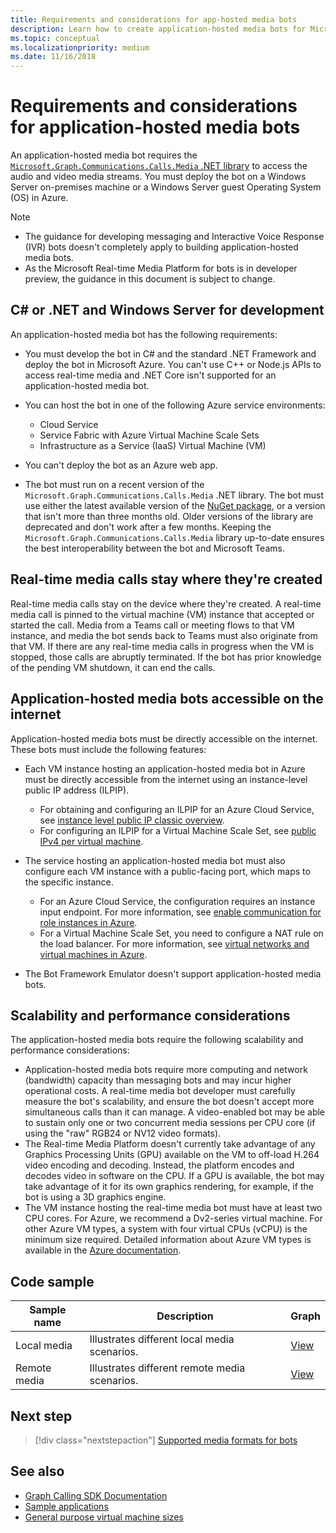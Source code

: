 ```yaml
---
title: Requirements and considerations for app-hosted media bots
description: Learn how to create application-hosted media bots for Microsoft Teams, scalability and performance. See samples for different remote and local media scenarios. 
ms.topic: conceptual
ms.localizationpriority: medium
ms.date: 11/16/2018
---
```


# Requirements and considerations for application-hosted media bots

An application-hosted media bot requires the [`Microsoft.Graph.Communications.Calls.Media` .NET library](https://www.nuget.org/packages/Microsoft.Graph.Communications.Calls.Media/) to access the audio and video media streams. You must deploy the bot on a Windows Server on-premises machine or a Windows Server guest Operating System (OS) in Azure.

> [!NOTE]
>
> * The guidance for developing messaging and Interactive Voice Response (IVR) bots doesn't completely apply to building application-hosted media bots.
> * As the Microsoft Real-time Media Platform for bots is in developer preview, the guidance in this document is subject to change.

## C# or .NET and Windows Server for development

An application-hosted media bot has the following requirements:

* You must develop the bot in C# and the standard .NET Framework and deploy the bot in Microsoft Azure. You can't use C++ or Node.js APIs to access real-time media and .NET Core isn't supported for an application-hosted media bot.

* You can host the bot in one of the following Azure service environments:
  * Cloud Service
  * Service Fabric with Azure Virtual Machine Scale Sets
  * Infrastructure as a Service (IaaS) Virtual Machine (VM)  
  
* You can't deploy the bot as an Azure web app.

* The bot must run on a recent version of the `Microsoft.Graph.Communications.Calls.Media` .NET library. The bot must use either the latest available version of the [NuGet package](https://www.nuget.org/packages/Microsoft.Graph.Communications.Calls.Media/), or a version that isn't more than three months old. Older versions of the library are deprecated and don't work after a few months. Keeping the `Microsoft.Graph.Communications.Calls.Media` library up-to-date ensures the best interoperability between the bot and Microsoft Teams.

## Real-time media calls stay where they're created

Real-time media calls stay on the device where they're created. A real-time media call is pinned to the virtual machine (VM) instance that accepted or started the call. Media from a Teams call or meeting flows to that VM instance, and media the bot sends back to Teams must also originate from that VM. If there are any real-time media calls in progress when the VM is stopped, those calls are abruptly terminated. If the bot has prior knowledge of the pending VM shutdown, it can end the calls.

## Application-hosted media bots accessible on the internet

Application-hosted media bots must be directly accessible on the internet. These bots must include the following features:

* Each VM instance hosting an application-hosted media bot in Azure must be directly accessible from the internet using an instance-level public IP address (ILPIP).
  * For obtaining and configuring an ILPIP for an Azure Cloud Service, see [instance level public IP classic overview](/azure/virtual-network/virtual-networks-instance-level-public-ip).
  * For configuring an ILPIP for a Virtual Machine Scale Set, see [public IPv4 per virtual machine](/azure/virtual-machine-scale-sets/virtual-machine-scale-sets-networking#public-ipv4-per-virtual-machine).

* The service hosting an application-hosted media bot must also configure each VM instance with a public-facing port, which maps to the specific instance.
  * For an Azure Cloud Service, the configuration requires an instance input endpoint. For more information, see [enable communication for role instances in Azure](/azure/cloud-services/cloud-services-enable-communication-role-instances).
  * For a Virtual Machine Scale Set, you need to configure a NAT rule on the load balancer. For more information, see [virtual networks and virtual machines in Azure](/azure/virtual-machines/windows/network-overview).

* The Bot Framework Emulator doesn't support application-hosted media bots.

## Scalability and performance considerations

The application-hosted media bots require the following scalability and performance considerations:

* Application-hosted media bots require more computing and network (bandwidth) capacity than messaging bots and may incur higher operational costs. A real-time media bot developer must carefully measure the bot's scalability, and ensure the bot doesn't accept more simultaneous calls than it can manage. A video-enabled bot may be able to sustain only one or two concurrent media sessions per CPU core (if using the "raw" RGB24 or NV12 video formats).
* The Real-time Media Platform doesn't currently take advantage of any Graphics Processing Units (GPU) available on the VM to off-load H.264 video encoding and decoding. Instead, the platform encodes and decodes video in software on the CPU. If a GPU is available, the bot may take advantage of it for its own graphics rendering, for example, if the bot is using a 3D graphics engine.
* The VM instance hosting the real-time media bot must have at least two CPU cores. For Azure, we recommend a Dv2-series virtual machine. For other Azure VM types, a system with four virtual CPUs (vCPU) is the minimum size required. Detailed information about Azure VM types is available in the [Azure documentation](/azure/virtual-machines/windows/sizes-general).

## Code sample

| **Sample name** | **Description** | **Graph** |
|------------|-------------|-----------|
| Local media | Illustrates different local media scenarios. | [View](https://github.com/microsoftgraph/microsoft-graph-comms-samples/tree/master/Samples/V1.0Samples/LocalMediaSamples) |
| Remote media | Illustrates different remote media scenarios. | [View](https://github.com/microsoftgraph/microsoft-graph-comms-samples/tree/master/Samples/V1.0Samples/RemoteMediaSamples) |

## Next step

> [!div class="nextstepaction"]
> [Supported media formats for bots](../../resources/media-formats.md)

## See also

* [Graph Calling SDK Documentation](https://microsoftgraph.github.io/microsoft-graph-comms-samples/docs/)
* [Sample applications](https://github.com/microsoftgraph/microsoft-graph-comms-samples/tree/master/Samples/V1.0Samples/LocalMediaSamples)
* [General purpose virtual machine sizes](/azure/virtual-machines/windows/sizes-general)
